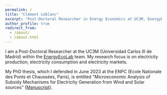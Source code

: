 ```yaml
---
permalink: /
title: "Clément Leblanc"
excerpt: "Post-Doctoral Researcher in Energy Economics at UC3M, EnergyEcoLab"
author_profile: true
redirect_from:
  - /about/
  - /about.html
---
```


I am a Post-Doctoral Researcher at the UC3M (Universidad Carlos III de Madrid) within the [EnergyEcoLab](https://energyecolab.uc3m.es/) team.
My research focus is on electricity production, electricity consumption and electricity markets.


My PhD thesis, which I defended in June 2023 at the ENPC (Ecole Nationale des Ponts et Chaussées, Paris), is entitled "Microeconomic Analysis of Subsidy Mechanisms for Electricity Generation from Wind and Solar sources" ([Manuscript](https://pastel.hal.science/tel-04269809)).
